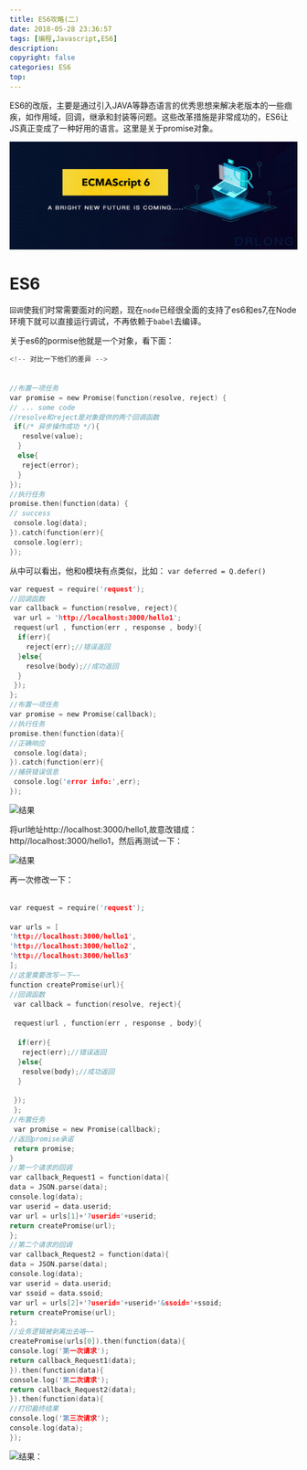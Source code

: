 ```yaml
---
title: ES6攻略(二)
date: 2018-05-28 23:36:57
tags: [编程,Javascript,ES6]
description: 
copyright: false
categories: ES6
top:
---
```

ES6的改版，主要是通过引入JAVA等静态语言的优秀思想来解决老版本的一些痼疾，如作用域，回调，继承和封装等问题。这些改革措施是非常成功的，ES6让JS真正变成了一种好用的语言。这里是关于promise对象。

![ES6攻略](https://raw.githubusercontent.com/Duanruilong/phone_drl/master/image/blog/es6_d.png)

<!-- more -->

# ES6
`回调`使我们时常需要面对的问题，现在`node`已经很全面的支持了es6和es7,在Node环境下就可以直接运行调试，不再依赖于`babel`去编译。

关于es6的pormise他就是一个对象，看下面：

```h
<!-- 对比一下他们的差异 -->


//布置一项任务
var promise = new Promise(function(resolve, reject) {
// ... some code
//resolve和reject是对象提供的两个回调函数
 if(/* 异步操作成功 */){
   resolve(value);
  } 
  else{
   reject(error);
  }
});
//执行任务
promise.then(function(data) {
// success
 console.log(data);
}).catch(function(err){
 console.log(err);
});
```
从中可以看出，他和`Q`模块有点类似，比如：
`var deferred = Q.defer()`

```h
var request = require('request');
//回调函数
var callback = function(resolve, reject){
 var url = 'http://localhost:3000/hello1';
 request(url , function(err , response , body){
  if(err){
    reject(err);//错误返回
  }else{
    resolve(body);//成功返回
  }
 });
};
//布置一项任务
var promise = new Promise(callback);
//执行任务
promise.then(function(data){
//正确响应
 console.log(data);
}).catch(function(err){
//捕获错误信息
 console.log('error info:',err);
});
```
![结果](http://mmbiz.qpic.cn/mmbiz_gif/amhuPdMsm1l8pHWF6CaJsuviaIjujRicK8VoxJJcJPvue0o3SdaAqnj9pDKzFPH7iaGAf0rWBicGrQaYibm6emNI2lA/0?wx_fmt=gif&tp=webp&wxfrom=5&wx_lazy=1)

将url地址http://localhost:3000/hello1,故意改错成：http//localhost:3000/hello1，然后再测试一下：

![结果](http://mmbiz.qpic.cn/mmbiz_gif/amhuPdMsm1l8pHWF6CaJsuviaIjujRicK8VTiamYTBttHLZhTzcWxMErJIzSzwVzJ9DFtfic7TibPX94NZZLjupFFbQ/0?wx_fmt=gif&tp=webp&wxfrom=5&wx_lazy=1)

再一次修改一下：

```h

var request = require('request');

var urls = [
'http://localhost:3000/hello1',
'http://localhost:3000/hello2',
'http://localhost:3000/hello3'
];
//这里需要改写一下~~
function createPromise(url){
//回调函数
 var callback = function(resolve, reject){

 request(url , function(err , response , body){

  if(err){
   reject(err);//错误返回
  }else{
   resolve(body);//成功返回
  }

 });
 };
//布置任务
 var promise = new Promise(callback);
//返回promise承诺
 return promise;
}
//第一个请求的回调
var callback_Request1 = function(data){
data = JSON.parse(data);
console.log(data);
var userid = data.userid;
var url = urls[1]+'?userid='+userid;
return createPromise(url);
};
//第二个请求的回调
var callback_Request2 = function(data){
data = JSON.parse(data);
console.log(data);
var userid = data.userid;
var ssoid = data.ssoid;
var url = urls[2]+'?userid='+userid+'&ssoid='+ssoid;
return createPromise(url);
};
//业务逻辑被剥离出去咯~~
createPromise(urls[0]).then(function(data){
console.log('第一次请求');
return callback_Request1(data);
}).then(function(data){
console.log('第二次请求');
return callback_Request2(data);
}).then(function(data){
//打印最终结果
console.log('第三次请求');
console.log(data);
});
```

![结果：](http://mmbiz.qpic.cn/mmbiz_gif/amhuPdMsm1l8pHWF6CaJsuviaIjujRicK8byeTYa8DOqXKaf3fSHzdvRFbsQXqZicYOXn4tLticA8WjejA993FBqTA/0?wx_fmt=gif&tp=webp&wxfrom=5&wx_lazy=1)
